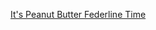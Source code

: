 ---
layout: post
wordpress_id: 77
wordpress_url: http://noesbueno.com/archives/77
date: '2006-02-27 17:25:14 -0600'
date_gmt: '2006-02-27 22:25:14 -0600'
body: |
  <p><a href="http://www.thesuperficial.com/archives/2006/02/24/peanut_butter_federline.html">It's Peanut Butter Federline Time</a></p>
---
